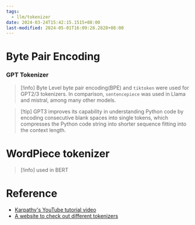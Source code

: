 ```yaml
---
tags:
  - llm/tokenizer
date: 2024-03-24T15:42:15.1515+08:00
last-modified: 2024-05-01T16:09:28.2828+08:00
---
```

# Byte Pair Encoding


### GPT Tokenizer

> [!info] Byte Level byte pair encoding(BPE) and `tiktoken` were used for GPT2/3 tokenizers. In comparison, `sentencepiece` was used in Llama and mistral, among many other models.

> [!tip] GPT3 improves its capability in understanding Python code by encoding consecutive blank spaces into single tokens, which compresses the Python code string into shorter sequence fitting into the context length.



# WordPiece tokenizer


> [!info] used in BERT



# Reference

- [Karpathy's YouTube tutorial video](https://www.youtube.com/watch?v=zduSFxRajkE)
- [A website to check out different tokenizers](https://tiktokenizer.vercel.app/)
